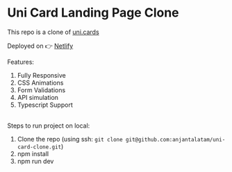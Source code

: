 # Uni Card Landing Page Clone

This repo is a clone of [uni.cards](https://www.uni.cards/)

Deployed on 👉 [Netlify](https://main--uni-card-clone.netlify.app/)

Features:

1. Fully Responsive
2. CSS Animations
3. Form Validations
4. API simulation
5. Typescript Support

<br/>
Steps to run project on local:

1. Clone the repo (using ssh: `git clone git@github.com:anjantalatam/uni-card-clone.git`)
2. npm install
3. npm run dev
